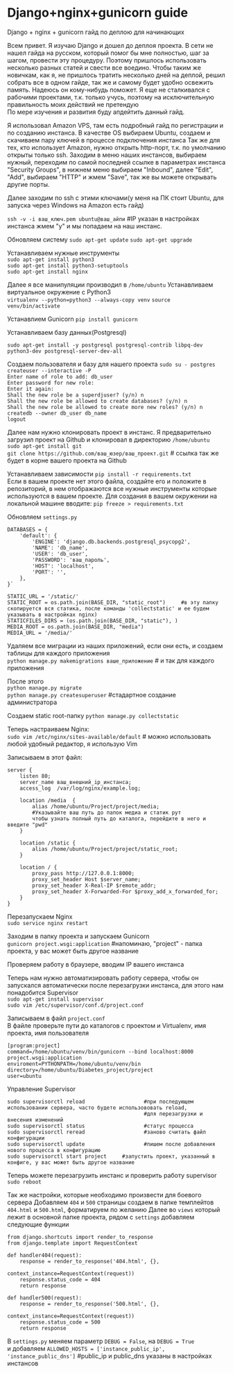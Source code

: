 # Django+nginx+gunicorn guide
Django + nginx + gunicorn гайд по деплою для начинающих

Всем привет. Я изучаю Django и дошел до деплоя проекта. В сети не нашел гайда на русском, который помог бы мне полностью, 
шаг за шагом, провести эту процедуру. Поэтому пришлось использовать несколько разных статей и свести все воедино.
Чтобы таким же новичкам, как я, не пришлось тратить несколько дней на деплой, решил собрать все в одном гайде,
так же и самому будет удобно освежить память. Надеюсь он кому-нибудь поможет.
Я еще не сталкивался с рабочими проектами, т.к. только учусь, поэтому на исключительную правильность моих действий не претендую  
По мере изучения и развития буду апдейтить данный гайд.


Я использовал Amazon VPS, там есть подробный гайд по регистрации и по созданию инстанса.
В качестве ОS выбираем Ubuntu, создаем и скачиваем пару ключей в процессе подключения инстанса
Так же для тех, кто использует Amazon, нужно открыть http-порт, т.к. по умолчанию открыты только ssh. Заходим в меню наших инстансов, выбираем нужный, переходим по самой последней ссылке в параметрах инстанса "Security Groups", в нижнем меню выбираем "Inbound", далее "Edit", "Add", выбираем "HTTP" и жмем "Save", так же вы можете открывать другие порты.
 
Далее заходим по ssh с этими ключами(у меня на ПК стоит Ubuntu, для запуска через Windows на Amazon есть гайд)

`ssh -v -i ваш_ключ.pem ubuntu@ваш_айпи`    #IP указан в настройках инстанса
жмем "y" и мы попадаем на наш инстанс.

Обновляем систему
`sudo apt-get update`
`sudo apt-get upgrade`

Устанавливаем нужные инструменты  
`sudo apt-get install python3`  
`sudo apt-get install python3-setuptools`  
`sudo apt-get install nginx`  

Далее я все манипуляции производил в `/home/ubuntu`
Устанавливаем виртуальное окружение с Python3  
`virtualenv --python=python3 --always-copy venv`
`source venv/bin/activate`

Устанавлием Gunicorn
`pip install gunicorn`

Устанавливаем базу данных(Postgresql)  

`sudo apt-get install -y postgresql postgresql-contrib libpq-dev python3-dev postgresql-server-dev-all`

Создаем пользователя и базу для нашего проекта
`sudo su - postgres`  
`createuser --interactive -P`  
`Enter name of role to add: db_user`  
`Enter password for new role:`  
`Enter it again:`  
`Shall the new role be a superdjuser? (y/n) n`  
`Shall the new role be allowed to create databases? (y/n) n`  
`Shall the new role be allowed to create more new roles? (y/n) n`  
`createdb --owner db_user db_name`  
`logout`  

Далее нам нужно клонировать проект в инстанс. Я предварительно загрузил проект на Github и клонировал в директорию `/home/ubuntu`  
`sudo apt-get install git`  
`git clone https://github.com/ваш_юзер/ваш_проект.git`  # ссылка так же будет в корне вашего проекта на Github

Устанавливаем зависимости 
`pip install -r requirements.txt`  
Если в вашем проекте нет этого файла, создайте его и положите в репозиторий, в нем отображаются все нужные инструменты которые используются в вашем проекте.
Для создания в вашем окружении на локальной машине вводите: `pip freeze > requirements.txt`

Обновляем `settings.py`  
```
DATABASES = {
    'default': {
        'ENGINE': 'django.db.backends.postgresql_psycopg2',
        'NAME': 'db_name',
        'USER': 'db_user',
        'PASSWORD': 'ваш_пароль',
        'HOST': 'localhost',
        'PORT': '',
    },
}`
```
```
STATIC_URL = '/static/'  
STATIC_ROOT = os.path.join(BASE_DIR, "static_root")     #в эту папку скопируется вся статика, после команды 'collectstatic' и ее будем указывать в настройках nginx)  	
STATICFILES_DIRS = (os.path.join(BASE_DIR, "static"), )		
MEDIA_ROOT = os.path.join(BASE_DIR, "media")
MEDIA_URL = '/media/'  
```
Удаляем все миграции из наших приложений, если они есть, и создаем таблицы для каждого приложения  
`python manage.py makemigrations ваше_приложение`  # и так для каждого приложения

После этого  
`python manage.py migrate`  
`python manage.py createsuperuser` #стадартное создание администратора 

Создаем static root-папку
`python manage.py collectstatic`

Теперь настраиваем Nginx:  
`sudo vim /etc/nginx/sites-available/default`   # можно использовать любой удобный редактор, я использую Vim

Записываем в этот файл:  
```
server {
    listen 80;
    server_name ваш_внешний_ip_инстанса;
    access_log  /var/log/nginx/example.log;
    
    location /media  {
        alias /home/ubuntu/Project/project/media;  	  
        #Указывайте ваш путь до папок медиа и статик рут  
        чтобы узнать полный путь до каталога, перейдите в него и введите "pwd"
    }
    
    location /static {
        alias /home/ubuntu/Project/project/static_root;
    }
    
    location / {
        proxy_pass http://127.0.0.1:8000;
        proxy_set_header Host $server_name;
        proxy_set_header X-Real-IP $remote_addr;
        proxy_set_header X-Forwarded-For $proxy_add_x_forwarded_for;
    }
}
```
Перезапускаем Nginx  
`sudo service nginx restart`

Заходим в папку проекта и запускаем Gunicorn  
`gunicorn project.wsgi:application` #напоминаю, "project" - папка проекта, у вас может быть другое название

Проверяем работу в браузере, вводим IP вашего инстанса

Теперь нам нужно автоматизировать работу сервера, чтобы он запускался автоматически после перезагрузки инстанса, для этого нам понадобится Supervisor  
`sudo apt-get install supervisor`  
`sudo vim /etc/supervisor/conf.d/project.conf`

Записываем в файл `project.conf`  
В файле проверьте пути до каталогов с проектом и Virtualenv, имя проекта, имя пользователя 

```
[program:project]
command=/home/ubuntu/venv/bin/gunicorn --bind localhost:8000 project.wsgi:application       
enviroment=PYTHONPATH=/home/ubuntu/venv/bin
directory=/home/ubuntu/Diabetes_project/project
user=ubuntu  
```
Управление Supervisor 
```
sudo supervisorctl reload                   #при последующем использовании сервера, часто будете использововать reload,
                                            #для перезагрузки и внесения изменений
sudo supervisorctl status                   #статус процесса
sudo supervisorctl reread                   #заново считать файл конфигурации
sudo supervisorctl update                   #пишем после добавления нового процесса в конфигурацию
sudo supervisorctl start project     #запустить проект, указанный в конфиге, у вас может быть другое название
```

Теперь можете перезагрузить инстанс и проверить работу supervisor
`sudo reboot`

Так же настройки, которые необходимо произвести для боевого сервера
Добавляем `404` и `500` страницы
создаем в папке темплейтов `404.html` и `500.html`, форматируем по желанию
Далее во `views` который лежит в основной папке проекта, рядом с `settings` добавляем следующие функции
```
from django.shortcuts import render_to_response
from django.template import RequestContext

def handler404(request):
    response = render_to_response('404.html', {},
                                  context_instance=RequestContext(request))
    response.status_code = 404
    return response

def handler500(request):
    response = render_to_response('500.html', {},
                                  context_instance=RequestContext(request))
    response.status_code = 500
    return response
```  

В `settings.py` меняем параметр `DEBUG = False`, на `DEBUG = True`  
и добавляем `ALLOWED_HOSTS = ['instance_public_ip', 'instance_public_dns']`  #public_ip и public_dns указаны в настройках инстансов



